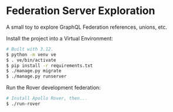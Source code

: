 # Federation Server Exploration

A small toy to explore GraphQL Federation references, unions, etc.

Install the project into a Virtual Environment:

```sh
# Built with 3.12.
$ python -m venv ve
$ . ve/bin/activate
$ pip install -r requirements.txt
$ ./manage.py migrate
$ ./manage.py runserver
```


Run the Rover development federation:

```sh
# Install Apollo Rover, then...
$ ./run-rover
```
